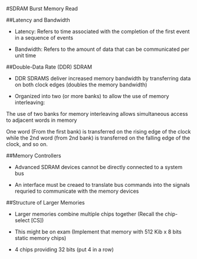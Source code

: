 #SDRAM Burst Memory Read

##Latency and Bandwidth

- Latency: Refers to time associated with the completion of the first event in a sequence of events

- Bandwidth: Refers to the amount of data that can be communicated per unit time

##Double-Data Rate (DDR) SDRAM

- DDR SDRAMS deliver increased memory bandwidth by transferring data on both clock edges (doubles the memory bandwidth)

- Organized into two (or more banks) to allow the use of memory interleaving:

The use of two banks for memory interleaving allows simultaneous access to adjacent words in memory

One word (From the first bank) is transferred on the rising edge of the clock while the 2nd word (from 2nd bank) is transferred
on the falling edge of the clock, and so on.

##Memory Controllers

- Advanced SDRAM devices cannot be directly connected to a system bus

- An interface must be creaed to translate bus commands into the signals requried to communicate with the memory devices

##Structure of Larger Memories

- Larger memories combine multiple chips together (Recall the chip-select [CS])

- This might be on exam (Implement that memory with 512 Kib x 8 bits static memory chips)

 - 4 chips providing 32 bits (put 4 in a row) 

